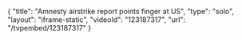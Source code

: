{
    "title": "Amnesty airstrike report points finger at US",
    "type": "solo",
    "layout": "iframe-static",
    "videoId": "123187317",
    "url": "\/tvpembed\/123187317"
}
